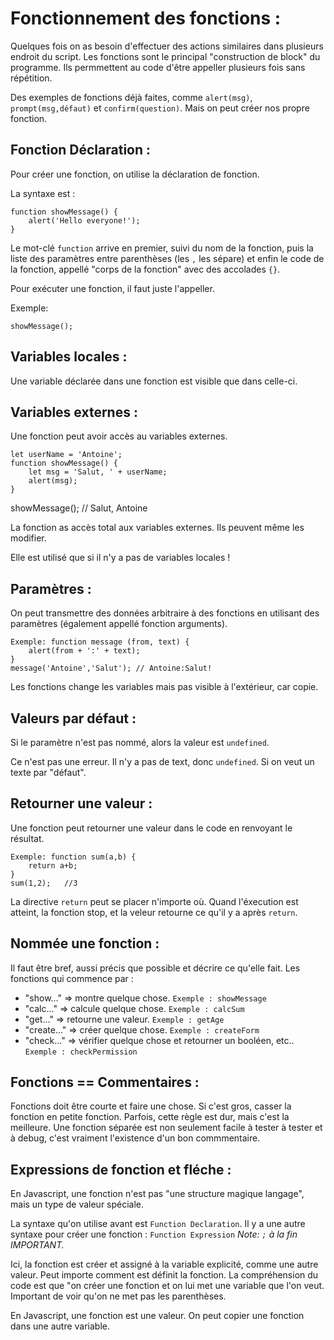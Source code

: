 # Fonctionnement des fonctions :

Quelques fois on as besoin d'effectuer des actions similaires dans plusieurs endroit du script. Les fonctions sont le principal "construction de block" du programme. Ils permmettent au code d'être appeller plusieurs fois sans répétition.

Des exemples de fonctions déjà faites, comme `alert(msg)`, `prompt(msg,défaut)` et `confirm(question)`. Mais on peut créer nos propre fonction.

## Fonction Déclaration :

Pour créer une fonction, on utilise la déclaration de fonction.

La syntaxe est :

```
function showMessage() {
    alert('Hello everyone!');
}
```

Le mot-clé `function` arrive en premier, suivi du nom de la fonction, puis la liste des paramètres entre parenthèses (les `,` les sépare) et enfin le code de la fonction, appellé "corps de la fonction" avec des accolades `{}`.

Pour exécuter une fonction, il faut juste l'appeller.

Exemple:

```
showMessage();
```

## Variables locales :

Une variable déclarée dans une fonction est visible que dans celle-ci.

## Variables externes :

Une fonction peut avoir accès au variables externes.

```
let userName = 'Antoine';
function showMessage() {
    let msg = 'Salut, ' + userName;
    alert(msg);
}
```

showMessage(); // Salut, Antoine

La fonction as accès total aux variables externes. Ils peuvent même les modifier.

Elle est utilisé que si il n'y a pas de variables locales !

## Paramètres :

On peut transmettre des données arbitraire à des fonctions en utilisant des paramètres (également appellé fonction arguments).

```
Exemple: function message (from, text) {
    alert(from + ':' + text);
}
message('Antoine','Salut'); // Antoine:Salut!
```

Les fonctions change les variables mais pas visible à l'extérieur, car copie.

## Valeurs par défaut :

Si le paramètre n'est pas nommé, alors la valeur est `undefined`.

Ce n'est pas une erreur. Il n'y a pas de text, donc `undefined`. Si on veut un texte par "défaut".

## Retourner une valeur :

Une fonction peut retourner une valeur dans le code en renvoyant le résultat.

```
Exemple: function sum(a,b) {
    return a+b;
}
sum(1,2);   //3
```

La directive `return` peut se placer n'importe où. Quand l'éxecution est atteint, la fonction stop, et la veleur retourne ce qu'il y a après `return`.

## Nommée une fonction :

Il faut être bref, aussi précis que possible et décrire ce qu'elle fait. Les fonctions qui commence par :

- "show..." => montre quelque chose. `Exemple : showMessage`
- "calc..." => calcule quelque chose. `Exemple : calcSum`
- "get..." => retourne une valeur. `Exemple : getAge`
- "create..." => créer quelque chose. `Exemple : createForm`
- "check..." => vérifier quelque chose et retourner un booléen, etc.. `Exemple : checkPermission`

## Fonctions == Commentaires :

Fonctions doit être courte et faire une chose. Si c'est gros, casser la fonction en petite fonction. Parfois, cette règle est dur, mais c'est la meilleure. Une fonction séparée est non seulement facile à tester à tester et à debug, c'est vraiment l'existence d'un bon commmentaire.

## Expressions de fonction et fléche :

En Javascript, une fonction n'est pas "une structure magique langage", mais un type de valeur spéciale.

La syntaxe qu'on utilise avant est `Function Declaration`. Il y a une autre syntaxe pour créer une fonction : `Function Expression` _Note: `;` à la fin IMPORTANT._

Ici, la fonction est créer et assigné à la variable explicité, comme une autre valeur. Peut importe comment est définit la fonction. La compréhension du code est que "on créer une fonction et on lui met une variable que l'on veut. Important de voir qu'on ne met pas les parenthèses.

En Javascript, une fonction est une valeur. On peut copier une fonction dans une autre variable.

